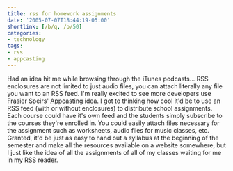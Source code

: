```yaml
---
title: rss for homework assignments
date: '2005-07-07T18:44:19-05:00'
shortlink: [/b/q, /p/50]
categories:
- technology
tags:
- rss
- appcasting
---
```

Had an idea hit me while browsing through the iTunes podcasts... RSS enclosures are not limited to just audio files, you
can attach literally any file you want to an RSS feed.  I'm really excited to see more developers use Frasier Speirs'
[Appcasting][] idea.  I got to thinking how cool it'd be to use an RSS feed (with or without enclosures) to distribute
school assignments.  Each course could have it's own feed and the students simply subscribe to the courses they're
enrolled in.  You could easily attach files necessary for the assignment such as worksheets, audio files for music
classes, etc.  Granted, it'd be just as easy to hand out a syllabus at the beginning of the semester and make all the
resources available on a website somewhere, but I just like the idea of all the assignments of all of my classes waiting
for me in my RSS reader.

[Appcasting]: https://web.archive.org/web/20050707/https://fraserspeirs.livejournal.com/835238.html
